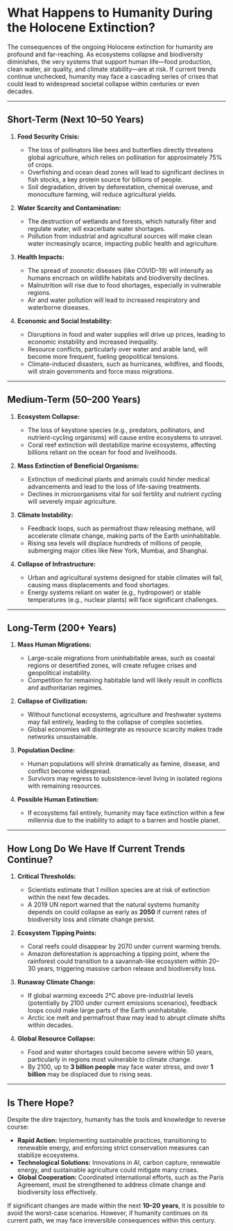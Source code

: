 # What Happens to Humanity During the Holocene Extinction?  

The consequences of the ongoing Holocene extinction for humanity are profound and far-reaching. As ecosystems collapse and biodiversity diminishes, the very systems that support human life—food production, clean water, air quality, and climate stability—are at risk. If current trends continue unchecked, humanity may face a cascading series of crises that could lead to widespread societal collapse within centuries or even decades.

---

## **Short-Term (Next 10–50 Years)**

1. **Food Security Crisis:**  
   - The loss of pollinators like bees and butterflies directly threatens global agriculture, which relies on pollination for approximately 75% of crops.  
   - Overfishing and ocean dead zones will lead to significant declines in fish stocks, a key protein source for billions of people.  
   - Soil degradation, driven by deforestation, chemical overuse, and monoculture farming, will reduce agricultural yields.  

2. **Water Scarcity and Contamination:**  
   - The destruction of wetlands and forests, which naturally filter and regulate water, will exacerbate water shortages.  
   - Pollution from industrial and agricultural sources will make clean water increasingly scarce, impacting public health and agriculture.  

3. **Health Impacts:**  
   - The spread of zoonotic diseases (like COVID-19) will intensify as humans encroach on wildlife habitats and biodiversity declines.  
   - Malnutrition will rise due to food shortages, especially in vulnerable regions.  
   - Air and water pollution will lead to increased respiratory and waterborne diseases.  

4. **Economic and Social Instability:**  
   - Disruptions in food and water supplies will drive up prices, leading to economic instability and increased inequality.  
   - Resource conflicts, particularly over water and arable land, will become more frequent, fueling geopolitical tensions.  
   - Climate-induced disasters, such as hurricanes, wildfires, and floods, will strain governments and force mass migrations.  

---

## **Medium-Term (50–200 Years)**

1. **Ecosystem Collapse:**  
   - The loss of keystone species (e.g., predators, pollinators, and nutrient-cycling organisms) will cause entire ecosystems to unravel.  
   - Coral reef extinction will destabilize marine ecosystems, affecting billions reliant on the ocean for food and livelihoods.  

2. **Mass Extinction of Beneficial Organisms:**  
   - Extinction of medicinal plants and animals could hinder medical advancements and lead to the loss of life-saving treatments.  
   - Declines in microorganisms vital for soil fertility and nutrient cycling will severely impair agriculture.  

3. **Climate Instability:**  
   - Feedback loops, such as permafrost thaw releasing methane, will accelerate climate change, making parts of the Earth uninhabitable.  
   - Rising sea levels will displace hundreds of millions of people, submerging major cities like New York, Mumbai, and Shanghai.  

4. **Collapse of Infrastructure:**  
   - Urban and agricultural systems designed for stable climates will fail, causing mass displacements and food shortages.  
   - Energy systems reliant on water (e.g., hydropower) or stable temperatures (e.g., nuclear plants) will face significant challenges.  

---

## **Long-Term (200+ Years)**

1. **Mass Human Migrations:**  
   - Large-scale migrations from uninhabitable areas, such as coastal regions or desertified zones, will create refugee crises and geopolitical instability.  
   - Competition for remaining habitable land will likely result in conflicts and authoritarian regimes.  

2. **Collapse of Civilization:**  
   - Without functional ecosystems, agriculture and freshwater systems may fail entirely, leading to the collapse of complex societies.  
   - Global economies will disintegrate as resource scarcity makes trade networks unsustainable.  

3. **Population Decline:**  
   - Human populations will shrink dramatically as famine, disease, and conflict become widespread.  
   - Survivors may regress to subsistence-level living in isolated regions with remaining resources.  

4. **Possible Human Extinction:**  
   - If ecosystems fail entirely, humanity may face extinction within a few millennia due to the inability to adapt to a barren and hostile planet.  

---

## How Long Do We Have If Current Trends Continue?

1. **Critical Thresholds:**  
   - Scientists estimate that 1 million species are at risk of extinction within the next few decades.  
   - A 2019 UN report warned that the natural systems humanity depends on could collapse as early as **2050** if current rates of biodiversity loss and climate change persist.  

2. **Ecosystem Tipping Points:**  
   - Coral reefs could disappear by 2070 under current warming trends.  
   - Amazon deforestation is approaching a tipping point, where the rainforest could transition to a savannah-like ecosystem within 20–30 years, triggering massive carbon release and biodiversity loss.  

3. **Runaway Climate Change:**  
   - If global warming exceeds 2°C above pre-industrial levels (potentially by 2100 under current emissions scenarios), feedback loops could make large parts of the Earth uninhabitable.  
   - Arctic ice melt and permafrost thaw may lead to abrupt climate shifts within decades.  

4. **Global Resource Collapse:**  
   - Food and water shortages could become severe within 50 years, particularly in regions most vulnerable to climate change.  
   - By 2100, up to **3 billion people** may face water stress, and over **1 billion** may be displaced due to rising seas.  

---

## Is There Hope?

Despite the dire trajectory, humanity has the tools and knowledge to reverse course:  
- **Rapid Action:** Implementing sustainable practices, transitioning to renewable energy, and enforcing strict conservation measures can stabilize ecosystems.  
- **Technological Solutions:** Innovations in AI, carbon capture, renewable energy, and sustainable agriculture could mitigate many crises.  
- **Global Cooperation:** Coordinated international efforts, such as the Paris Agreement, must be strengthened to address climate change and biodiversity loss effectively.  

If significant changes are made within the next **10–20 years**, it is possible to avoid the worst-case scenarios. However, if humanity continues on its current path, we may face irreversible consequences within this century.
